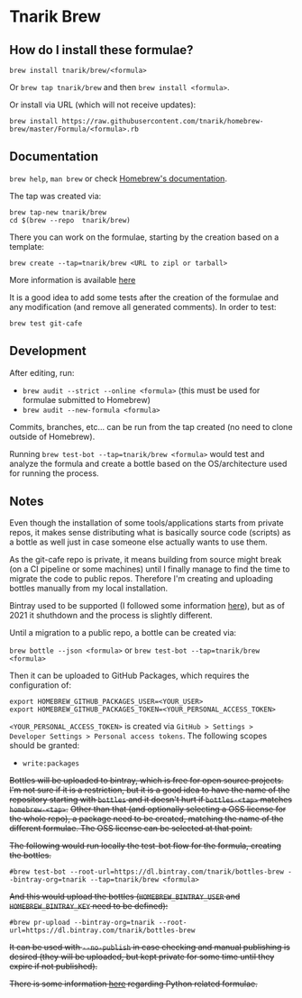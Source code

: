 # Tnarik Brew

## How do I install these formulae?
`brew install tnarik/brew/<formula>`

Or `brew tap tnarik/brew` and then `brew install <formula>`.

Or install via URL (which will not receive updates):

```
brew install https://raw.githubusercontent.com/tnarik/homebrew-brew/master/Formula/<formula>.rb
```

## Documentation
`brew help`, `man brew` or check [Homebrew's documentation](https://docs.brew.sh).


The tap was created via:

```
brew tap-new tnarik/brew
cd $(brew --repo  tnarik/brew)
```

There you can work on the formulae, starting by the creation based on a template:

```
brew create --tap=tnarik/brew <URL to zipl or tarball>
```

More information is available [here](https://docs.brew.sh/Formula-Cookbook)

It is a good idea to add some tests after the creation of the formulae and any modification (and remove all generated comments). In order to test:

```
brew test git-cafe
```

## Development

After editing, run:

* `brew audit --strict --online <formula>` (this must be used for formulae submitted to Homebrew)
* `brew audit --new-formula <formula>`

Commits, branches, etc... can be run from the tap created (no need to clone outside of Homebrew).

Running `brew test-bot --tap=tnarik/brew <formula>` would test and analyze the formula <formula> and create a bottle based on the OS/architecture used for running the process.

## Notes
Even though the installation of some tools/applications starts from private repos, it makes sense distributing what is basically source code (scripts) as a bottle as well just in case someone else actually wants to use them.

As the git-cafe repo is private, it means building from source might break (on a CI pipeline or some machines) until I finally manage to find the time to migrate the code to public repos. Therefore I'm creating and uploading bottles manually from my local installation.

Bintray used to be supported (I followed some information [here](https://jonathanchang.org/blog/maintain-your-own-homebrew-repository-with-binary-bottles/)), but as of 2021 it shuthdown and the process is slightly different.

Until a migration to a public repo, a bottle can be created via:

`brew bottle --json <formula>` or `brew test-bot --tap=tnarik/brew <formula>`

Then it can be uploaded to GitHub Packages, which requires the configuration of:

```
export HOMEBREW_GITHUB_PACKAGES_USER=<YOUR_USER>
export HOMEBREW_GITHUB_PACKAGES_TOKEN=<YOUR_PERSONAL_ACCESS_TOKEN>
```

`<YOUR_PERSONAL_ACCESS_TOKEN>` is created via `GitHub > Settings > Developer Settings > Personal access tokens`. The following scopes should be granted:

* `write:packages`


~~Bottles will be uploaded to bintray, which is free for open source projects. I'm not sure if it is a restriction, but it is a good idea to have the name of the repository starting with `bottles` and it doesn't hurt if `bottles-<tap>` matches `homebrew-<tap>`.~~
~~Other than that (and optionally selecting a OSS license for the whole repo), a package need to be created, matching the name of the different formulae. The OSS license can be selected at that point.~~

~~The following would run locally the test-bot flow for the formula, creating the bottles.~~

```
#brew test-bot --root-url=https://dl.bintray.com/tnarik/bottles-brew --bintray-org=tnarik --tap=tnarik/brew <formula>
```

~~And this would upload the bottles (`HOMEBREW_BINTRAY_USER` and `HOMEBREW_BINTRAY_KEY` need to be defined):~~

```
#brew pr-upload --bintray-org=tnarik --root-url=https://dl.bintray.com/tnarik/bottles-brew
```

~~It can be used with `--no-publish` in case checking and manual publishing is desired (they will be uploaded, but kept private for some time until they expire if not published).~~

~~There is some information [here](https://docs.brew.sh/Python-for-Formula-Authors) regarding Python related formulae.~~

